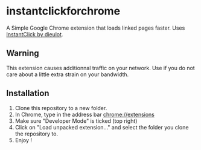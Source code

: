instantclickforchrome
=====================

A Simple Google Chrome extension that loads linked pages faster. Uses [InstantClick by dieulot](http://instantclick.io/).

## Warning
This extension causes additionnal traffic on your network. Use if you do not care about a little extra strain on your bandwidth.

## Installation

1. Clone this repository to a new folder.
2. In Chrome, type in the address bar [chrome://extensions](chrome://extensions)
3. Make sure "Developer Mode" is ticked (top right)
4. Click on "Load unpacked extension..." and select the folder you clone the repository to.
5. Enjoy !
